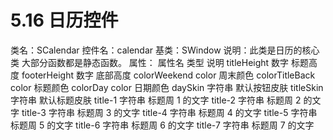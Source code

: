 # 5.16 日历控件

类名：SCalendar
控件名：calendar
基类：SWindow
说明：此类是日历的核心类 大部分函数都是静态函数。
属性：
属性名 类型 说明
titleHeight 数字 标题高度
footerHeight 数字 底部高度
colorWeekend color 周末颜色
colorTitleBack color 标题颜色
colorDay color 日期颜色
daySkin 字符串 默认按钮皮肤
titleSkin 字符串 默认标题皮肤
title-1 字符串 标题周 1 的文字
title-2 字符串 标题周 2 的文字
title-3 字符串 标题周 3 的文字
title-4 字符串 标题周 4 的文字
title-5 字符串 标题周 5 的文字
title-6 字符串 标题周 6 的文字
title-7 字符串 标题周 7 的文字
